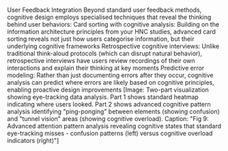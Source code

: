User Feedback Integration
Beyond standard user feedback methods, cognitive design employs specialised techniques that reveal the thinking behind user behaviors:
Card sorting with cognitive analysis: Building on the information architecture principles from your HNC studies, advanced card sorting reveals not just how users categorise information, but their underlying cognitive frameworks
Retrospective cognitive interviews: Unlike traditional think-aloud protocols (which can disrupt natural behavior), retrospective interviews have users review recordings of their own interactions and explain their thinking at key moments
Predictive error modeling: Rather than just documenting errors after they occur, cognitive analysis can predict where errors are likely based on cognitive principles, enabling proactive design improvements
[Image: Two-part visualization showing eye-tracking data analysis. Part 1 shows standard heatmap indicating where users looked. Part 2 shows advanced cognitive pattern analysis identifying "ping-ponging" between elements (showing confusion) and "tunnel vision" areas (showing cognitive overload). Caption: "Fig 9: Advanced attention pattern analysis revealing cognitive states that standard eye-tracking misses - confusion patterns (left) versus cognitive overload indicators (right)"]
